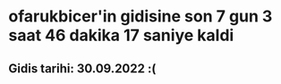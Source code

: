 # ofarukbicer'in gidisine son 7 gun 3 saat 46 dakika 17 saniye kaldi

## Gidis tarihi: 30.09.2022 :(